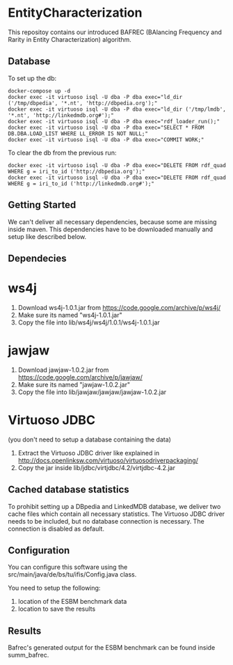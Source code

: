 # EntityCharacterization
This repositoy contains our introduced BAFREC (BAlancing Frequency and Rarity in Entity Characterization) algorithm. 

## Database

To set up the db:
```shell
docker-compose up -d
docker exec -it virtuoso isql -U dba -P dba exec="ld_dir ('/tmp/dbpedia', '*.nt', 'http://dbpedia.org');"
docker exec -it virtuoso isql -U dba -P dba exec="ld_dir ('/tmp/lmdb', '*.nt', 'http://linkedmdb.org#');"
docker exec -it virtuoso isql -U dba -P dba exec="rdf_loader_run();"
docker exec -it virtuoso isql -U dba -P dba exec="SELECT * FROM DB.DBA.LOAD_LIST WHERE LL_ERROR IS NOT NULL;"
docker exec -it virtuoso isql -U dba -P dba exec="COMMIT WORK;"
```

To clear the db from the previous run:
```shell
docker exec -it virtuoso isql -U dba -P dba exec="DELETE FROM rdf_quad WHERE g = iri_to_id ('http://dbpedia.org');"
docker exec -it virtuoso isql -U dba -P dba exec="DELETE FROM rdf_quad WHERE g = iri_to_id ('http://linkedmdb.org#');"
```

## Getting Started
We can't deliver all necessary dependencies, because some are missing inside maven. This dependencies have to be downloaded manually and setup like described below.

## Dependecies
# ws4j
1. Download ws4j-1.0.1.jar from https://code.google.com/archive/p/ws4j/ 
2. Make sure its named "ws4j-1.0.1.jar"
3. Copy the file into lib/ws4j/ws4j/1.0.1/ws4j-1.0.1.jar 


# jawjaw
1. Download jawjaw-1.0.2.jar from https://code.google.com/archive/p/jawjaw/
2. Make sure its named "jawjaw-1.0.2.jar"
3. Copy the file into lib/jawjaw/jawjaw/jawjaw-1.0.2.jar



# Virtuoso JDBC 
(you don't need to setup a database containing the data)
1. Extract the Virtuoso JDBC driver like explained in
http://docs.openlinksw.com/virtuoso/virtuosodriverpackaging/
2. Copy the jar inside lib/jdbc/virtjdbc/4.2/virtjdbc-4.2.jar 


## Cached database statistics
To prohibit setting up a DBpedia and LinkedMDB database, we deliver two cache files which contain all necessary statistics. The Virtuoso JDBC driver needs to be included, but no database connection is necessary. The connection is disabled as default.


## Configuration
You can configure this software using the 
src/main/java/de/bs/tu/ifis/Config.java class.

You need to setup the following:
1. location of the ESBM benchmark data 
2. location to save the results



## Results
Bafrec's generated output for the ESBM benchmark can be found inside summ_bafrec.